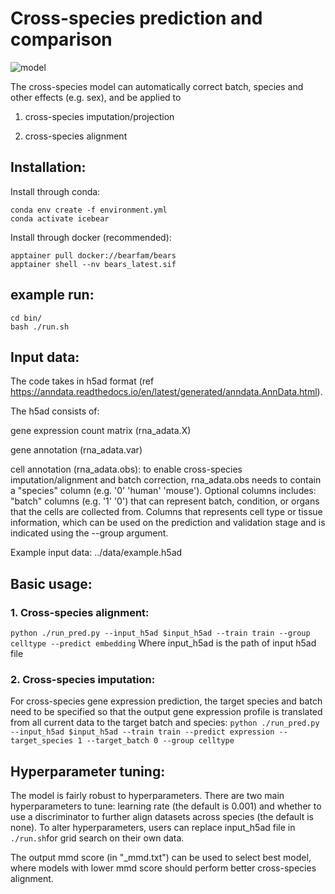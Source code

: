 # Cross-species prediction and comparison
![model](https://github.com/Noble-Lab/Icebear/assets/20168747/93b24d7a-07d8-44f5-a1f7-1348a0f1a9b0)


The cross-species model can automatically correct batch, species and other effects (e.g. sex), and be applied to 

1. cross-species imputation/projection

2. cross-species alignment


## Installation:
Install through conda:
```
conda env create -f environment.yml
conda activate icebear
```

Install through docker (recommended):
```
apptainer pull docker://bearfam/bears
apptainer shell --nv bears_latest.sif
```

## example run:
```
cd bin/
bash ./run.sh
```


## Input data:

The code takes in h5ad format (ref https://anndata.readthedocs.io/en/latest/generated/anndata.AnnData.html).

The h5ad consists of:

gene expression count matrix (rna_adata.X)

gene annotation (rna_adata.var)

cell annotation (rna_adata.obs): to enable cross-species imputation/alignment and batch correction, rna_adata.obs needs to contain a "species" column (e.g. '0' 'human' 'mouse'). Optional columns includes: "batch" columns (e.g. '1' '0') that can represent batch, condition, or organs that the cells are collected from. Columns that represents cell type or tissue information, which can be used on the prediction and validation stage and is indicated using the --group argument.

Example input data: ../data/example.h5ad


## Basic usage:

### 1. Cross-species alignment:

```python ./run_pred.py --input_h5ad $input_h5ad --train train --group celltype --predict embedding```
Where input_h5ad is the path of input h5ad file


### 2. Cross-species imputation: 

For cross-species gene expression prediction, the target species and batch need to be specified so that the output gene expression profile is translated from all current data to the target batch and species:
`python ./run_pred.py --input_h5ad $input_h5ad --train train --predict expression --target_species 1 --target_batch 0 --group celltype`


## Hyperparameter tuning:
The model is fairly robust to hyperparameters.
There are two main hyperparameters to tune: learning rate (the default is 0.001) and whether to use a discriminator to further align datasets across species (the default is none).
To alter hyperparameters, users can replace input_h5ad file in ```./run.sh```for grid search on their own data.

The output mmd score (in "_mmd.txt") can be used to select best model, where models with lower mmd score should perform better cross-species alignment.
